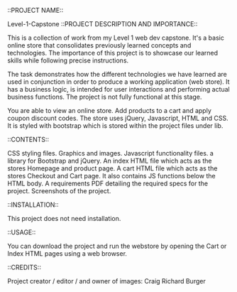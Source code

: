 ::PROJECT NAME::

Level-1-Capstone
::PROJECT DESCRIPTION AND IMPORTANCE::

This is a collection of work from my Level 1 web dev capstone. It's a basic online store that consolidates previously
learned concepts and technologies. The importance of this project is to showcase our learned skills while following 
precise instructions.

The task demonstrates how the different technologies we have learned are used in conjunction in order to produce a 
working application (web store). It has a business logic, is intended for user interactions and performing actual
business functions. The project is not fully functional at this stage.

You are able to view an online store. Add products to a cart and apply coupon discount codes. The store uses jQuery,
Javascript, HTML and CSS. It is styled with bootstrap which is stored within the project files under lib.

::CONTENTS::

CSS styling files.
Graphics and images.
Javascript functionality files.
a library for Bootstrap and jQuery.
An index HTML file which acts as the stores Homepage and product page.
A cart HTML file which acts as the stores Checkout and Cart page. It also contains JS functions below the HTML body.
A requirements PDF detailing the required specs for the project.
Screenshots of the project.


::INSTALLATION::

This project does not need installation.

::USAGE::

You can download the project and run the webstore by opening the Cart or Index HTML pages using a web browser.

::CREDITS::

Project creator / editor / and owner of images: Craig Richard Burger

